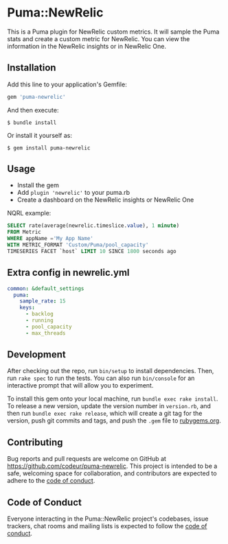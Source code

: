 # Puma::NewRelic

This is a Puma plugin for NewRelic custom metrics.
It will sample the Puma stats and create a custom metric for NewRelic.
You can view the information in the NewRelic insights or in NewRelic One.

## Installation

Add this line to your application's Gemfile:

```ruby
gem 'puma-newrelic'
```

And then execute:

    $ bundle install

Or install it yourself as:

    $ gem install puma-newrelic

## Usage

- Install the gem
- Add `plugin 'newrelic'` to your puma.rb
- Create a dashboard on the NewRelic insights or NewRelic One

NQRL example:

```SQL
SELECT rate(average(newrelic.timeslice.value), 1 minute)
FROM Metric
WHERE appName ='My App Name'
WITH METRIC_FORMAT 'Custom/Puma/pool_capacity'
TIMESERIES FACET `host` LIMIT 10 SINCE 1800 seconds ago
```

## Extra config in newrelic.yml

```yaml
common: &default_settings
  puma:
    sample_rate: 15
    keys:
      - backlog
      - running
      - pool_capacity
      - max_threads
```

## Development

After checking out the repo, run `bin/setup` to install dependencies. Then, run `rake spec` to run the tests. You can also run `bin/console` for an interactive prompt that will allow you to experiment.

To install this gem onto your local machine, run `bundle exec rake install`. To release a new version, update the version number in `version.rb`, and then run `bundle exec rake release`, which will create a git tag for the version, push git commits and tags, and push the `.gem` file to [rubygems.org](https://rubygems.org).

## Contributing

Bug reports and pull requests are welcome on GitHub at https://github.com/codeur/puma-newrelic. This project is intended to be a safe, welcoming space for collaboration, and contributors are expected to adhere to the [code of conduct](https://github.com/codeur/puma-newrelic/blob/main/CODE_OF_CONDUCT.md).

## Code of Conduct

Everyone interacting in the Puma::NewRelic project's codebases, issue trackers, chat rooms and mailing lists is expected to follow the [code of conduct](https://github.com/codeur/puma-newrelic/blob/main/CODE_OF_CONDUCT.md).
